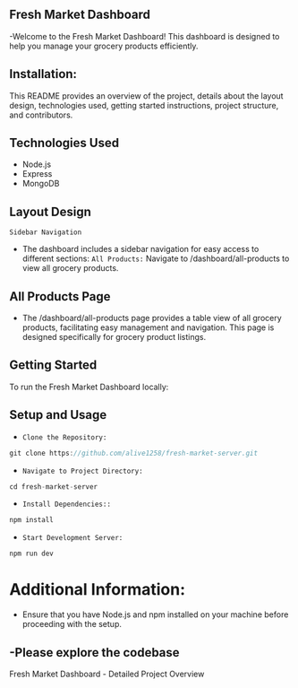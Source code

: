## Fresh Market Dashboard

-Welcome to the Fresh Market Dashboard! This dashboard is designed to help you manage your grocery products efficiently.

## Installation:

This README provides an overview of the project, details about the layout design, technologies used, getting started instructions, project structure, and contributors.

## Technologies Used

- Node.js
- Express
- MongoDB

## Layout Design

`Sidebar Navigation`

- The dashboard includes a sidebar navigation for easy access to different sections:
  `All Products:` Navigate to /dashboard/all-products to view all grocery products.

## All Products Page

- The /dashboard/all-products page provides a table view of all grocery products, facilitating easy management and navigation. This page is designed specifically for grocery product listings.

## Getting Started

To run the Fresh Market Dashboard locally:

## Setup and Usage

- `Clone the Repository:`

```js
git clone https://github.com/alive1258/fresh-market-server.git

```

- `Navigate to Project Directory:`

```js
cd fresh-market-server
```

- `Install Dependencies::`

```js
npm install
```

- `Start Development Server:`

```js
npm run dev
```

# Additional Information:

- Ensure that you have Node.js and npm installed on your machine before proceeding with the setup.

## -Please explore the codebase

Fresh Market Dashboard - Detailed Project Overview
